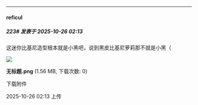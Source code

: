 ﻿
*****

####  reficul  
##### 223#       发表于 2025-10-26 02:13

这迷你比基尼造型根本就是小黑吧，说到黑皮比基尼萝莉那不就是小黑（

<img src="https://img.stage1st.com/forum/202510/26/021339zko2ugnowrdkrcrp.png" referrerpolicy="no-referrer">

<strong>无标题.png</strong> (1.56 MB, 下载次数: 0)

下载附件

2025-10-26 02:13 上传

